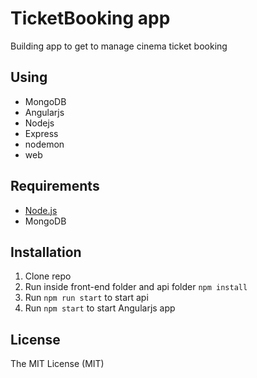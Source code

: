 # TicketBooking app 

Building app to get to manage cinema ticket booking

## Using

* MongoDB
* Angularjs
* Nodejs
* Express
* nodemon
* web

## Requirements

* [Node.js](http://nodejs.org/)
* MongoDB

## Installation

1. Clone repo
2. Run inside front-end folder and api folder `npm install`
3. Run `npm run start` to start api
4. Run `npm start` to start Angularjs app



## License

The MIT License (MIT)


